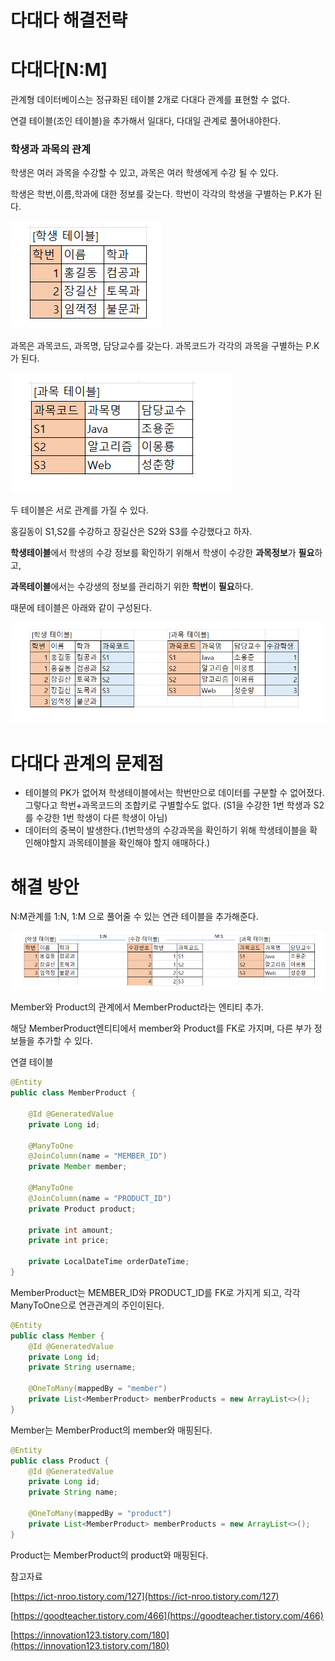 # 다대다 해결전략

# 다대다[N:M]

관계형 데이터베이스는 정규화된 테이블 2개로 다대다 관계를 표현할 수 없다.

연결 테이블(조인 테이블)을 추가해서 일대다, 다대일 관계로 풀어내야한다.

### 학생과 과목의 관계

학생은 여러 과목을 수강할 수 있고, 과목은 여러 학생에게 수강 될 수 있다.

학생은 학번,이름,학과에 대한 정보를 갖는다. 학번이 각각의 학생을 구별하는 P.K가 된다.

![Untitled](images/다대다1.png)

과목은 과목코드, 과목명, 담당교수를 갖는다. 과목코드가 각각의 과목을 구별하는 P.K가 된다.

![Untitled](images/다대다2.png)

두 테이블은 서로 관계를 가질 수 있다.

홍길동이 S1,S2를 수강하고 장길산은 S2와 S3를 수강했다고 하자. 

**학생테이블**에서 학생의 수강 정보를 확인하기 위해서 학생이 수강한 **과목정보**가 **필요**하고, 

**과목테이블**에서는 수강생의 정보를 관리하기 위한 **학번**이 **필요**하다. 

때문에 테이블은 아래와 같이 구성된다. 

![Untitled](images/다대다3.png)
# 다대다 관계의 문제점

- 테이블의 PK가 없어져 학생테이블에서는 학번만으로 데이터를 구분할 수 없어졌다. 그렇다고 학번+과목코드의 조합키로 구별할수도 없다. (S1을 수강한 1번 학생과 S2를 수강한 1번 학생이 다른 학생이 아님)
- 데이터의 중복이 발생한다.(1번학생의 수강과목을 확인하기 위해 학생테이블을 확인해야할지 과목테이블을 확인해야 할지 애매하다.)

# 해결 방안

N:M관계를 1:N, 1:M 으로 풀어줄 수 있는 연관 테이블을 추가해준다. 

![Untitled](images/다대다4.png)

Member와 Product의 관계에서 MemberProduct라는 엔티티 추가. 

해당 MemberProduct엔티티에서 member와 Product를 FK로 가지며, 다른 부가 정보들을 추가할 수 있다.

연결 테이블

```java
@Entity
public class MemberProduct {

    @Id @GeneratedValue
    private Long id;

    @ManyToOne
    @JoinColumn(name = "MEMBER_ID")
    private Member member;

    @ManyToOne
    @JoinColumn(name = "PRODUCT_ID")
    private Product product;

    private int amount;
    private int price;

    private LocalDateTime orderDateTime;
}
```

MemberProduct는 MEMBER_ID와 PRODUCT_ID를 FK로 가지게 되고, 각각 ManyToOne으로 연관관계의 주인이된다.

```java
@Entity
public class Member {
    @Id @GeneratedValue
    private Long id;
    private String username;

    @OneToMany(mappedBy = "member")
    private List<MemberProduct> memberProducts = new ArrayList<>();
}
```

Member는 MemberProduct의 member와 매핑된다.

```java
@Entity
public class Product {
    @Id @GeneratedValue
    private Long id;
    private String name;

    @OneToMany(mappedBy = "product")
    private List<MemberProduct> memberProducts = new ArrayList<>();
}
```

Product는 MemberProduct의 product와 매핑된다.

참고자료

[https://ict-nroo.tistory.com/127](https://ict-nroo.tistory.com/127)

[https://goodteacher.tistory.com/466](https://goodteacher.tistory.com/466)

[https://innovation123.tistory.com/180](https://innovation123.tistory.com/180)